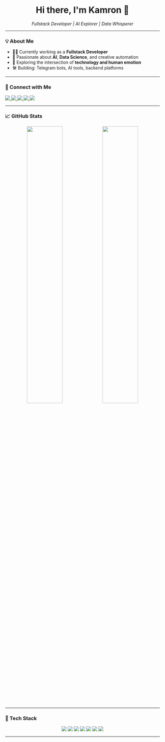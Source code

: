 <h1 align="center">Hi there, I'm Kamron 👋</h1>

<p align="center">
  <em>Fullstack Developer | AI Explorer | Data Whisperer</em>  
</p>

---

### 💡 About Me

- 👨‍💻 Currently working as a **Fullstack Developer**
- 🧠 Passionate about **AI**, **Data Science**, and creative automation
- 🎯 Exploring the intersection of **technology and human emotion**
- 🛠️ Building: Telegram bots, AI tools, backend platforms

---

### 🔗 Connect with Me

<p align="left">
  <a href="https://t.me/kamronone" target="_blank">
    <img src="https://img.shields.io/badge/Telegram-2CA5E0?style=for-the-badge&logo=telegram&logoColor=white" />
  </a>
  <a href="https://t.me/kamronverse" target="_blank">
    <img src="https://img.shields.io/badge/Channel-Kamronverse-blue?style=for-the-badge&logo=telegram&logoColor=white" />
  </a>
  <a href="https://www.instagram.com/kamron.one/" target="_blank">
    <img src="https://img.shields.io/badge/Instagram-E4405F?style=for-the-badge&logo=instagram&logoColor=white" />
  </a>
  <a href="https://www.threads.net/@kamron.one" target="_blank">
    <img src="https://img.shields.io/badge/Threads-000000?style=for-the-badge&logo=threads&logoColor=white" />
  </a>
  <a href="https://www.linkedin.com/in/kamron-giyosov-0b7a71241/" target="_blank">
    <img src="https://img.shields.io/badge/LinkedIn-0A66C2?style=for-the-badge&logo=linkedin&logoColor=white" />
  </a>
</p>

---

### 📈 GitHub Stats

<p align="center">
  <img width="48%" src="https://github-readme-stats.vercel.app/api?username=kamronone&show_icons=true&theme=radical" />
  <img width="48%" src="https://github-readme-streak-stats.herokuapp.com/?user=kamronone&theme=radical" />
</p>

---

### 🚀 Tech Stack

<p align="center">
  <img src="https://img.shields.io/badge/Python-3776AB?style=for-the-badge&logo=python&logoColor=white"/>
  <img src="https://img.shields.io/badge/Go-00ADD8?style=for-the-badge&logo=go&logoColor=white"/>
  <img src="https://img.shields.io/badge/FastAPI-005571?style=for-the-badge&logo=fastapi"/>
  <img src="https://img.shields.io/badge/TypeScript-007ACC?style=for-the-badge&logo=typescript&logoColor=white"/>
  <img src="https://img.shields.io/badge/Tailwind_CSS-06B6D4?style=for-the-badge&logo=tailwind-css&logoColor=white"/>
  <img src="https://img.shields.io/badge/MySQL-4479A1?style=for-the-badge&logo=mysql&logoColor=white"/>
  <img src="https://img.shields.io/badge/MongoDB-47A248?style=for-the-badge&logo=mongodb&logoColor=white"/>
</p>

---
 

